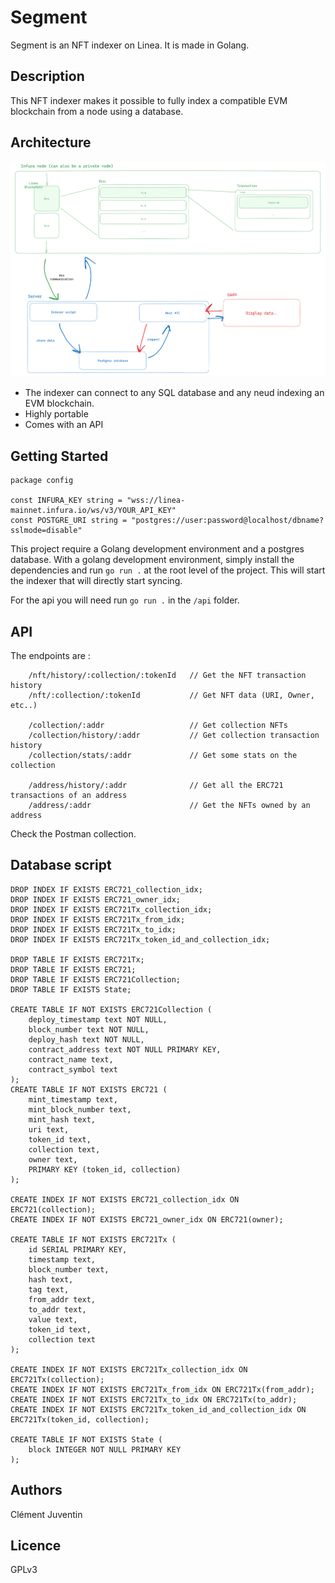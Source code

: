 # Segment

Segment is an NFT indexer on Linea. It is made in Golang.

## Description

This NFT indexer makes it possible to fully index a compatible EVM blockchain from a node using a database.

## Architecture

![alt text](./doc/architecture.png)

- The indexer can connect to any SQL database and any neud indexing an EVM blockchain.
- Highly portable
- Comes with an API

## Getting Started

```
package config

const INFURA_KEY string = "wss://linea-mainnet.infura.io/ws/v3/YOUR_API_KEY"
const POSTGRE_URI string = "postgres://user:password@localhost/dbname?sslmode=disable"
```

This project require a Golang development environment and a postgres database.
With a golang development environment, simply install the dependencies and run `go run .` at the root level of the project.
This will start the indexer that will directly start syncing.

For the api you will need run `go run .` in the `/api` folder.

## API

The endpoints are :

```
	/nft/history/:collection/:tokenId   // Get the NFT transaction history
	/nft/:collection/:tokenId           // Get NFT data (URI, Owner, etc..)

	/collection/:addr                   // Get collection NFTs
	/collection/history/:addr           // Get collection transaction history
	/collection/stats/:addr             // Get some stats on the collection

	/address/history/:addr              // Get all the ERC721 transactions of an address
	/address/:addr                      // Get the NFTs owned by an address
```

Check the Postman collection.

## Database script

```
DROP INDEX IF EXISTS ERC721_collection_idx;
DROP INDEX IF EXISTS ERC721_owner_idx;
DROP INDEX IF EXISTS ERC721Tx_collection_idx;
DROP INDEX IF EXISTS ERC721Tx_from_idx;
DROP INDEX IF EXISTS ERC721Tx_to_idx;
DROP INDEX IF EXISTS ERC721Tx_token_id_and_collection_idx;

DROP TABLE IF EXISTS ERC721Tx;
DROP TABLE IF EXISTS ERC721;
DROP TABLE IF EXISTS ERC721Collection;
DROP TABLE IF EXISTS State;

CREATE TABLE IF NOT EXISTS ERC721Collection (
	deploy_timestamp text NOT NULL,
	block_number text NOT NULL,
	deploy_hash text NOT NULL,
	contract_address text NOT NULL PRIMARY KEY,
	contract_name text,
	contract_symbol text
);
CREATE TABLE IF NOT EXISTS ERC721 (
	mint_timestamp text,
	mint_block_number text,
	mint_hash text,
	uri text,
	token_id text,
	collection text,
	owner text,
	PRIMARY KEY (token_id, collection)
);

CREATE INDEX IF NOT EXISTS ERC721_collection_idx ON ERC721(collection);
CREATE INDEX IF NOT EXISTS ERC721_owner_idx ON ERC721(owner);

CREATE TABLE IF NOT EXISTS ERC721Tx (
	id SERIAL PRIMARY KEY,
	timestamp text,
	block_number text,
	hash text,
	tag text,
	from_addr text,
	to_addr text,
	value text,
	token_id text,
	collection text
);

CREATE INDEX IF NOT EXISTS ERC721Tx_collection_idx ON ERC721Tx(collection);
CREATE INDEX IF NOT EXISTS ERC721Tx_from_idx ON ERC721Tx(from_addr);
CREATE INDEX IF NOT EXISTS ERC721Tx_to_idx ON ERC721Tx(to_addr);
CREATE INDEX IF NOT EXISTS ERC721Tx_token_id_and_collection_idx ON ERC721Tx(token_id, collection);

CREATE TABLE IF NOT EXISTS State (
	block INTEGER NOT NULL PRIMARY KEY
);
```

## Authors

Clément Juventin

## Licence

GPLv3
